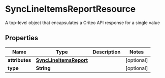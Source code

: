 

# SyncLineItemsReportResource

A top-level object that encapsulates a Criteo API response for a single value

## Properties

| Name | Type | Description | Notes |
|------------ | ------------- | ------------- | -------------|
|**attributes** | [**SyncLineItemsReport**](SyncLineItemsReport.md) |  |  [optional] |
|**type** | **String** |  |  [optional] |



